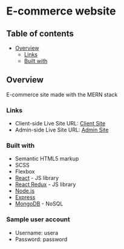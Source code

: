 # E-commerce website

## Table of contents

- [Overview](#overview)
  - [Links](#links)
  - [Built with](#built-with)
  <!-- - [Continued development](#continued-development)
  - [Useful resources](#useful-resources) -->
<!-- - [Author](#author) -->


## Overview

E-commerce site made with the MERN stack

<!-- ### Screenshot -->

<!-- ![](./src/assets/samples/sample-dark.png)	 -->

<!-- Add a screenshot of your solution. The easiest way to do this is to use Firefox to view your project, right-click the page and select "Take a Screenshot". You can choose either a full-height screenshot or a cropped one based on how long the page is. If it's very long, it might be best to crop it.

Alternatively, you can use a tool like [FireShot](https://getfireshot.com/) to take the screenshot. FireShot has a free option, so you don't need to purchase it. 

Then crop/optimize/edit your image however you like, add it to your project, and update the file path in the image above. -->


### Links

<!-- - Solution URL: [Add solution URL here](https://your-solution-url.com) -->
- Client-side Live Site URL: [Client Site](https://e-shop-client-tau.vercel.app/)
- Admin-side Live Site URL: [Admin Site](https://e-shop-admin.onrender.com)


### Built with

- Semantic HTML5 markup
- SCSS
- Flexbox
- [React](https://reactjs.org/) - JS library
- [React Redux](https://react-redux.js.org/) - JS library
- [Node.js](https://nodejs.org/)
- [Express](https://expressjs.com/)
- [MongoDB](https://www.mongodb.com/) - NoSQL


### Sample user account
  
- Username: usera  
- Password: password
